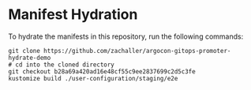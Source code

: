 # Manifest Hydration

To hydrate the manifests in this repository, run the following commands:

```shell
git clone https://github.com/zachaller/argocon-gitops-promoter-hydrate-demo
# cd into the cloned directory
git checkout b28a69a420ad16e48cf55c9ee2837699c2d5c3fe
kustomize build ./user-configuration/staging/e2e
```
